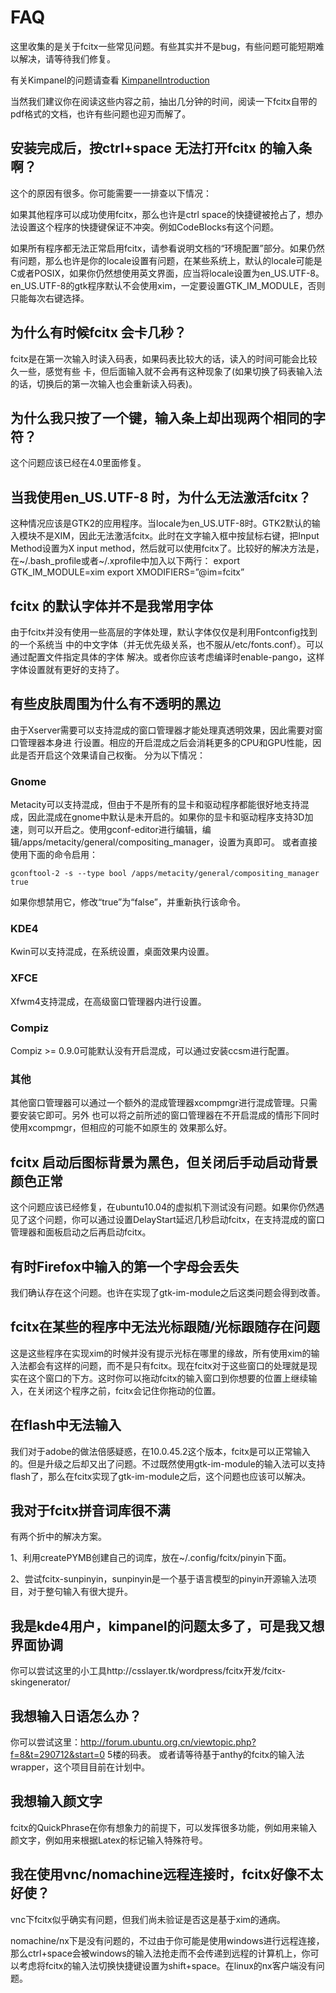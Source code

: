 # FAQ #
这里收集的是关于fcitx一些常见问题。有些其实并不是bug，有些问题可能短期难以解决，请等待我们修复。

有关Kimpanel的问题请查看 [KimpanelIntroduction](KimpanelIntroduction.md)

当然我们建议你在阅读这些内容之前，抽出几分钟的时间，阅读一下fcitx自带的pdf格式的文档，也许有些问题也迎刃而解了。

## 安装完成后，按ctrl+space 无法打开fcitx 的输入条啊？ ##
这个的原因有很多。你可能需要一一排查以下情况：

如果其他程序可以成功使用fcitx，那么也许是ctrl space的快捷键被抢占了，想办法设置这个程序的快捷键保证不冲突。例如CodeBlocks有这个问题。

如果所有程序都无法正常启用fcitx，请参看说明文档的“环境配置”部分。如果仍然有问题，那么也许是你的locale设置有问题，在某些系统上，默认的locale可能是C或者POSIX，如果你仍然想使用英文界面，应当将locale设置为en\_US.UTF-8。en\_US.UTF-8的gtk程序默认不会使用xim，一定要设置GTK\_IM\_MODULE，否则只能每次右键选择。

## 为什么有时候fcitx 会卡几秒？ ##
fcitx是在第一次输入时读入码表，如果码表比较大的话，读入的时间可能会比较久一些，感觉有些
卡，但后面输入就不会再有这种现象了(如果切换了码表输入法的话，切换后的第一次输入也会重新读入码表)。

## 为什么我只按了一个键，输入条上却出现两个相同的字符？ ##
这个问题应该已经在4.0里面修复。

## 当我使用en\_US.UTF-8 时，为什么无法激活fcitx？ ##
这种情况应该是GTK2的应用程序。当locale为en\_US.UTF-8时。GTK2默认的输入模块不是XIM，因此无法激活fcitx。此时在文字输入框中按鼠标右键，把Input Method设置为X input method，然后就可以使用fcitx了。比较好的解决方法是，在~/.bash\_profile或者~/.xprofile中加入以下两行：
export GTK\_IM\_MODULE=xim
export XMODIFIERS=”@im=fcitx”

## fcitx 的默认字体并不是我常用字体 ##
由于fcitx并没有使用一些高层的字体处理，默认字体仅仅是利用Fontconfig找到的一个系统当
中的中文字体（并无优先级关系，也不服从/etc/fonts.conf）。可以通过配置文件指定具体的字体
解决。或者你应该考虑编译时enable-pango，这样字体设置就有更好的支持了。

## 有些皮肤周围为什么有不透明的黑边 ##
由于Xserver需要可以支持混成的窗口管理器才能处理真透明效果，因此需要对窗口管理器本身进
行设置。相应的开启混成之后会消耗更多的CPU和GPU性能，因此是否开启这个效果请自己权衡。
分为以下情况：

### Gnome ###
Metacity可以支持混成，但由于不是所有的显卡和驱动程序都能很好地支持混成，因此混成在gnome中默认是未开启的。如果你的显卡和驱动程序支持3D加速，则可以开启之。使用gconf-editor进行编辑，编辑/apps/metacity/general/compositing\_manager，设置为真即可。
或者直接使用下面的命令启用：
```
gconftool-2 -s --type bool /apps/metacity/general/compositing_manager true
```
如果你想禁用它，修改“true”为“false”，并重新执行该命令。

### KDE4 ###
Kwin可以支持混成，在系统设置，桌面效果内设置。

### XFCE ###
Xfwm4支持混成，在高级窗口管理器内进行设置。

### Compiz ###
Compiz >= 0.9.0可能默认没有开启混成，可以通过安装ccsm进行配置。

### 其他 ###
其他窗口管理器可以通过一个额外的混成管理器xcompmgr进行混成管理。只需要安装它即可。另外
也可以将之前所述的窗口管理器在不开启混成的情形下同时使用xcompmgr，但相应的可能不如原生的
效果那么好。

## fcitx 启动后图标背景为黑色，但关闭后手动启动背景颜色正常 ##
这个问题应该已经修复，在ubuntu10.04的虚拟机下测试没有问题。如果你仍然遇见了这个问题，你可以通过设置DelayStart延迟几秒启动fcitx，在支持混成的窗口管理器和面板启动之后再启动fcitx。

## 有时Firefox中输入的第一个字母会丢失 ##
我们确认存在这个问题。也许在实现了gtk-im-module之后这类问题会得到改善。

## fcitx在某些的程序中无法光标跟随/光标跟随存在问题 ##
这是这些程序在实现xim的时候并没有提示光标在哪里的缘故，所有使用xim的输入法都会有这样的问题，而不是只有fcitx。现在fcitx对于这些窗口的处理就是现实在这个窗口的下方。这时你可以拖动fcitx的输入窗口到你想要的位置上继续输入，在关闭这个程序之前，fcitx会记住你拖动的位置。

## 在flash中无法输入 ##
我们对于adobe的做法倍感疑惑，在10.0.45.2这个版本，fcitx是可以正常输入的。但是升级之后却又出了问题。不过既然使用gtk-im-module的输入法可以支持flash了，那么在fcitx实现了gtk-im-module之后，这个问题也应该可以解决。

## 我对于fcitx拼音词库很不满 ##
有两个折中的解决方案。

1、利用createPYMB创建自己的词库，放在~/.config/fcitx/pinyin下面。

2、尝试fcitx-sunpinyin，sunpinyin是一个基于语言模型的pinyin开源输入法项目，对于整句输入有很大提升。

## 我是kde4用户，kimpanel的问题太多了，可是我又想界面协调 ##
你可以尝试这里的小工具http://csslayer.tk/wordpress/fcitx开发/fcitx-skingenerator/

## 我想输入日语怎么办？ ##
你可以尝试这里：http://forum.ubuntu.org.cn/viewtopic.php?f=8&t=290712&start=0 5楼的码表。
或者请等待基于anthy的fcitx的输入法wrapper，这个项目目前在计划中。

## 我想输入颜文字 ##
fcitx的QuickPhrase在你有想象力的前提下，可以发挥很多功能，例如用来输入颜文字，例如用来根据Latex的标记输入特殊符号。

## 我在使用vnc/nomachine远程连接时，fcitx好像不太好使？ ##
vnc下fcitx似乎确实有问题，但我们尚未验证是否这是基于xim的通病。

nomachine/nx下是没有问题的，不过由于你可能是使用windows进行远程连接，那么ctrl+space会被windows的输入法抢走而不会传递到远程的计算机上，你可以考虑将fcitx的输入法切换快捷键设置为shift+space。在linux的nx客户端没有问题。
